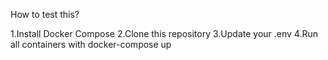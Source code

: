 How to test this?

1.Install Docker Compose
2.Clone this repository
3.Update your .env 
4.Run all containers with docker-compose up

